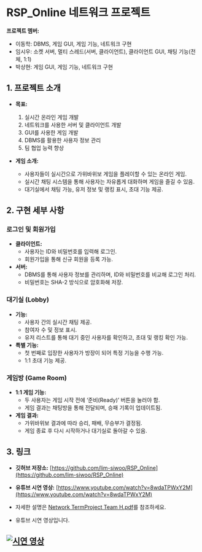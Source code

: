 # RSP_Online 네트워크 프로젝트

**프로젝트 멤버:**
- 이동학: DBMS, 게임 GUI, 게임 기능, 네트워크 구현
- 임시우: 소켓 서버, 멀티 스레드(서버, 클라이언트), 클라이언트 GUI, 채팅 기능(전체, 1:1)
- 박상현: 게임 GUI, 게임 기능, 네트워크 구현

## 1. **프로젝트 소개**
- **목표:**
  1. 실시간 온라인 게임 개발
  2. 네트워크를 사용한 서버 및 클라이언트 개발
  3. GUI를 사용한 게임 개발
  4. DBMS를 활용한 사용자 정보 관리
  5. 팀 협업 능력 향상

- **게임 소개:**
  - 사용자들이 실시간으로 가위바위보 게임을 플레이할 수 있는 온라인 게임.
  - 실시간 채팅 시스템을 통해 사용자는 자유롭게 대화하며 게임을 즐길 수 있음.
  - 대기실에서 채팅 가능, 유저 정보 및 랭킹 표시, 초대 기능 제공.

## 2. **구현 세부 사항**

### **로그인 및 회원가입**
- **클라이언트:** 
  - 사용자는 ID와 비밀번호를 입력해 로그인.
  - 회원가입을 통해 신규 회원을 등록 가능.
- **서버:** 
  - DBMS를 통해 사용자 정보를 관리하며, ID와 비밀번호를 비교해 로그인 처리.
  - 비밀번호는 SHA-2 방식으로 암호화해 저장.

### **대기실 (Lobby)**
- **기능:** 
  - 사용자 간의 실시간 채팅 제공.
  - 참여자 수 및 정보 표시.
  - 유저 리스트를 통해 대기 중인 사용자를 확인하고, 초대 및 랭킹 확인 가능.
- **특별 기능:** 
  - 첫 번째로 입장한 사용자가 방장이 되어 특정 기능을 수행 가능.
  - 1:1 초대 기능 제공.
  
### **게임방 (Game Room)**
- **1:1 게임 기능:** 
  - 두 사용자는 게임 시작 전에 ‘준비(Ready)’ 버튼을 눌러야 함.
  - 게임 결과는 채팅방을 통해 전달되며, 승패 기록이 업데이트됨.
- **게임 결과:** 
  - 가위바위보 결과에 따라 승리, 패배, 무승부가 결정됨.
  - 게임 종료 후 다시 시작하거나 대기실로 돌아갈 수 있음.

## 3. **링크**
- **깃허브 저장소:** [https://github.com/lim-siwoo/RSP_Online](https://github.com/lim-siwoo/RSP_Online)
- **유튜브 시연 영상:** [https://www.youtube.com/watch?v=8wdaTPWxY2M](https://www.youtube.com/watch?v=8wdaTPWxY2M)
- 자세한 설명은 [Network TermProject Team H.pdf](./Network%20TermProject%20Team%20H.pdf)를 참조하세요.

- 유튜브 시연 영상입니다.

[![시연 영상](https://img.youtube.com/vi/8wdaTPWxY2M/0.jpg)](https://www.youtube.com/watch?v=8wdaTPWxY2M)
---


